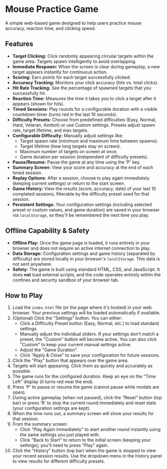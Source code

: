 # Mouse Practice Game

A simple web-based game designed to help users practice mouse accuracy, reaction time, and clicking speed.

## Features

* **Target Clicking:** Click randomly appearing circular targets within the game area. Targets spawn intelligently to avoid overlapping.
* **Immediate Respawn:** When the screen is clear during gameplay, a new target appears instantly for continuous action.
* **Scoring:** Earn points for each target successfully clicked.
* **Accuracy Tracking:** Monitors your click accuracy (hits vs. total clicks).
* **Hit Rate Tracking:** See the percentage of spawned targets that you successfully hit.
* **Reaction Time:** Measures the time it takes you to click a target after it appears (shown for hits).
* **Timed Sessions:** Play rounds for a configurable duration with a visible countdown timer (turns red in the last 10 seconds).
* **Difficulty Presets:** Choose from predefined difficulties (Easy, Normal, Hard, Veteran, Aimbot) or use Custom settings. Presets adjust spawn rate, target lifetime, and max targets.
* **Configurable Difficulty:** Manually adjust settings like:
    * Target spawn rate (minimum and maximum time between spawns).
    * Target lifetime (how long targets stay on screen).
    * Maximum number of targets on screen at once.
    * Game duration per session (independent of difficulty presets).
* **Pause/Resume:** Pause the game at any time using the 'P' key.
* **Summary Screen:** View your score and accuracy at the end of each timed session.
* **Replay Options:** After a session, choose to play again immediately (keeping current settings) or return to the start screen.
* **Game History:** View the results (score, accuracy, date) of your last 10 completed sessions, filterable by the difficulty preset used for that session.
* **Persistent Settings:** Your configuration settings (including selected preset or custom values, and game duration) are saved in your browser via `localStorage`, so they'll be remembered the next time you play.

## Offline Capability & Safety

* **Offline Play:** Once the game page is loaded, it runs entirely in your browser and does not require an active internet connection to play.
* **Data Storage:** Configuration settings and game history (separated by difficulty) are stored locally in *your browser's* `localStorage`. This data is not sent anywhere.
* **Safety:** The game is built using standard HTML, CSS, and JavaScript. It does **not** load external scripts, and the code operates entirely within the confines and security sandbox of your browser tab.

## How to Play

1.  Load the `index.html` file (or the page where it's hosted) in your web browser. Your previous settings will be loaded automatically if available.
2.  (Optional) Click the "Settings" button. You can either:
    * Click a Difficulty Preset button (Easy, Normal, etc.) to load standard settings.
    * Manually adjust the individual sliders. If your settings don't match a preset, the "Custom" button will become active. You can also click "Custom" to keep your current manual settings active.
    * Adjust the "Game Duration".
    * Click "Apply & Close" to save your configuration for future sessions.
3.  Click the "Play" button that appears over the game area.
4.  Targets will start appearing. Click them as quickly and accurately as possible.
5.  The game runs for the configured duration. Keep an eye on the "Time Left" display (it turns red near the end).
6.  Press 'P' to pause or resume the game (cannot pause while modals are open).
7.  During active gameplay (when not paused), click the "Reset" button (top bar) or press 'R' to stop the current round immediately and reset stats (your configuration settings are kept).
8.  When the time runs out, a summary screen will show your results for that session.
9.  From the summary screen:
    * Click "Play Again Immediately" to start another round instantly using the same settings you just played with.
    * Click "Back to Start" to return to the initial screen (keeping your settings); you'll need to press "Play" again.
10. Click the "History" button (top bar) when the game is stopped to view your recent session results. Use the dropdown menu in the history panel to view results for different difficulty presets.
